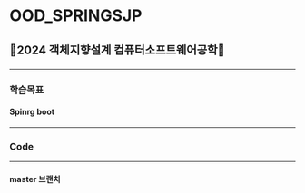 # OOD_SPRINGSJP
<span style="font-weight:bolder; font-size:17px;">
<h3>🐣2024 객체지향설계 컴퓨터소프트웨어공학🐣</h3>
</span>
<hr>
<h3>학습목표</h3>
<h4>Spinrg boot</h4>
<hr>
<h3>Code</h3>
<hr>
<h4>master 브랜치</h4>
